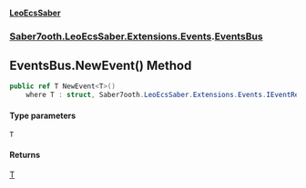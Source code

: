 #### [LeoEcsSaber](index.md 'index')
### [Saber7ooth.LeoEcsSaber.Extensions.Events](Saber7ooth.LeoEcsSaber.Extensions.Events.md 'Saber7ooth.LeoEcsSaber.Extensions.Events').[EventsBus](EventsBus.md 'Saber7ooth.LeoEcsSaber.Extensions.Events.EventsBus')

## EventsBus.NewEvent<T>() Method

```csharp
public ref T NewEvent<T>()
    where T : struct, Saber7ooth.LeoEcsSaber.Extensions.Events.IEventReplicant, System.ValueType, System.ValueType;
```
#### Type parameters

<a name='Saber7ooth.LeoEcsSaber.Extensions.Events.EventsBus.NewEvent_T_().T'></a>

`T`

#### Returns
[T](EventsBus.NewEvent_T_().md#Saber7ooth.LeoEcsSaber.Extensions.Events.EventsBus.NewEvent_T_().T 'Saber7ooth.LeoEcsSaber.Extensions.Events.EventsBus.NewEvent<T>().T')